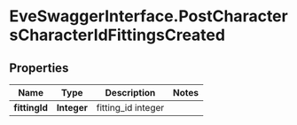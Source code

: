 # EveSwaggerInterface.PostCharactersCharacterIdFittingsCreated

## Properties
Name | Type | Description | Notes
------------ | ------------- | ------------- | -------------
**fittingId** | **Integer** | fitting_id integer | 


